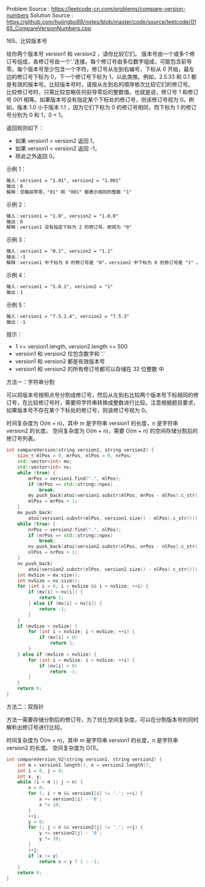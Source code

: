 <!--
 * @Author : Hu Jingbo
 * @Date   : 2021-09-09
-->

Problem Source : <https://leetcode-cn.com/problems/compare-version-numbers>
Solution Source : <https://github.com/hujingbo98/notes/blob/master/code/source/leetcode/0165_CompareVersionNumbers.cpp>

165、比较版本号

给你两个版本号 version1 和 version2 ，请你比较它们。
版本号由一个或多个修订号组成，各修订号由一个'.'连接。每个修订号由多位数字组成，可能包含前导零。每个版本号至少包含一个字符。修订号从左到右编号，下标从 0 开始，最左边的修订号下标为 0，下一个修订号下标为 1，以此类推。例如，2.5.33 和 0.1 都是有效的版本号。比较版本号时，请按从左到右的顺序依次比较它们的修订号。
比较修订号时，只需比较忽略任何前导零后的整数值。也就是说，修订号 1 和修订号 001 相等。如果版本号没有指定某个下标处的修订号，则该修订号视为 0。例如，版本 1.0 小于版本 1.1 ，因为它们下标为 0 的修订号相同，而下标为 1 的修订号分别为 0 和 1，0 < 1。

返回规则如下：

* 如果 version1 > version2 返回 1，
* 如果 version1 < version2 返回 -1，
* 除此之外返回 0。

示例 1：

```txt
输入：version1 = "1.01", version2 = "1.001"
输出：0
解释：忽略前导零，"01" 和 "001" 都表示相同的整数 "1"
```

示例 2：

```txt
输入：version1 = "1.0", version2 = "1.0.0"
输出：0
解释：version1 没有指定下标为 2 的修订号，即视为 "0"
```

示例 3：

```txt
输入：version1 = "0.1", version2 = "1.1"
输出：-1
解释：version1 中下标为 0 的修订号是 "0"，version2 中下标为 0 的修订号是 "1" 。0 < 1，所以 version1 < version2
```

示例 4：

```txt
输入：version1 = "1.0.1", version2 = "1"
输出：1
```

示例 5：

```txt
输入：version1 = "7.5.2.4", version2 = "7.5.3"
输出：-1
```

提示：

* 1 <= version1.length, version2.length <= 500
* version1 和 version2 仅包含数字和 '.'
* version1 和 version2 都是有效版本号
* version1 和 version2 的所有修订号都可以存储在 32 位整数 中

方法一：字符串分割

可以将版本号按照点号分割成修订号，然后从左到右比较两个版本号下标相同的修订号，在比较修订号时，需要将字符串转换成整数进行比较。注意根据题目要求，如果版本号不存在某个下标处的修订号，则该修订号视为 0。

时间复杂度为 O(m + n)，其中 m 是字符串 version1 的长度，n 是字符串 version2 的长度。
空间复杂度为 O(m + n)，需要 O(m + n) 的空间存储分割后的修订号列表。

```c++
int compareVersion(string version1, string version2) {
    size_t mlPos = 0, mrPos, nlPos = 0, nrPos;
    std::vector<int> mv;
    std::vector<int> nv;
    while (true) {
        mrPos = version1.find(".", mlPos);
        if (mrPos == std::string::npos)
            break;
        mv.push_back(atoi(version1.substr(mlPos, mrPos - mlPos).c_str()));
        mlPos = mrPos + 1;
    }
    mv.push_back(
        atoi(version1.substr(mlPos, version1.size() - mlPos).c_str()));
    while (true) {
        nrPos = version2.find(".", nlPos);
        if (nrPos == std::string::npos)
            break;
        nv.push_back(atoi(version2.substr(nlPos, nrPos - nlPos).c_str()));
        nlPos = nrPos + 1;
    }
    nv.push_back(
        atoi(version2.substr(nlPos, version2.size() - nlPos).c_str()));
    int mvSize = mv.size();
    int nvSize = nv.size();
    for (int i = 0; i < mvSize && i < nvSize; ++i) {
        if (mv[i] > nv[i]) {
            return 1;
        } else if (mv[i] < nv[i]) {
            return -1;
        }
    }
    if (mvSize > nvSize) {
        for (int i = nvSize; i < mvSize; ++i) {
            if (mv[i] > 0)
                return 1;
        }
    } else if (mvSize < nvSize) {
        for (int i = mvSize; i < nvSize; ++i) {
            if (nv[i] > 0)
                return -1;
        }
    }
    return 0;
}
```

方法二：双指针

方法一需要存储分割后的修订号，为了优化空间复杂度，可以在分割版本号的同时解析出修订号进行比较。

时间复杂度为 O(m + n)，其中 m 是字符串 version1 的长度，n 是字符串 version2 的长度。
空间复杂度为 O(1)。

```c++
int compareVersion_V2(string version1, string version2) {
    int m = version1.length(), n = version2.length();
    int i = 0, j = 0;
    int x, y;
    while (i < m || j < n) {
        x = 0;
        for (; i < m && version1[i] != '.'; ++i) {
            x += version1[i] - '0';
            x *= 10;
        }
        ++i;
        y = 0;
        for (; j < n && version2[j] != '.'; ++j) {
            y += version2[j] - '0';
            y *= 10;
        }
        ++j;
        if (x != y)
            return x > y ? 1 : -1;
    }
    return 0;
}
```
